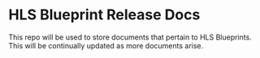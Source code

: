 # HLS Blueprint Release Docs

This repo will be used to store documents that pertain to HLS Blueprints.  This will be continually updated as more documents arise.
